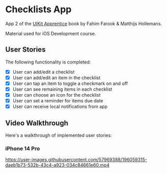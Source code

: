 # Checklists App
App 2 of the [UIKit Apprentice](https://www.raywenderlich.com/books/uikit-apprentice) book by Fahim Farook & Matthijs Hollemans.

Material used for iOS Development course.

## User Stories

The following functionality is completed:

- [x] User can add/edit a checklist
- [x] User can add/edit an item in the checklist
- [x] User can tap an item to toggle a checkmark on and off
- [x] User can see remaining items in each checklist
- [x] User can choose an icon for the checklist
- [x] User can set a reminder for items due date
- [x] User can receive local notifications from app

## Video Walkthrough
Here's a walkthrough of implemented user stories:
### iPhone 14 Pro
https://user-images.githubusercontent.com/57969388/196059315-daeb1b73-532b-43c4-a923-034c84661e60.mp4
